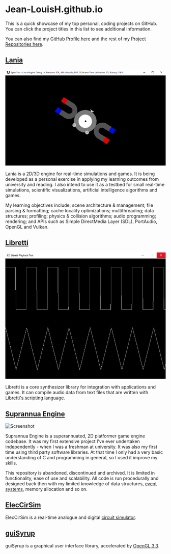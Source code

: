 # Jean-LouisH.github.io

This is a quick showcase of my top personal, coding projects on GitHub. You can click the project titles in this list to see additional information.

You can also find my [GitHub Profile here](https://github.com/Jean-LouisH) and the rest of my [Project Repositories here](https://github.com/Jean-LouisH?tab=repositories).

## [Lania](https://github.com/Jean-LouisH/Lania/blob/master/README.md)

![Screenshot](https://github.com/Jean-LouisH/Lania/blob/master/Documentation/Images/sprite_test.png)

Lania is a 2D/3D engine for real-time simulations and games. It is being developed as a personal exercise in applying my learning outcomes from university and reading. I also intend to use it as a testbed for small real-time simulations, scientific visualizations, artificial intelligence algorithms and games.

My learning objectives include; scene architecture & management; file parsing & formatting; cache locality optimizations; multithreading; data structures; profiling; physics & collision algorithms; audio programming; rendering; and APIs such as Simple DirectMedia Layer (SDL), PortAudio, OpenGL and Vulkan.

## [Libretti](https://github.com/Jean-LouisH/Libretti/blob/master/README.md)

![Screenshot](https://github.com/Jean-LouisH/Libretti/blob/master/screenshot.png)

Libretti is a core synthesizer library for integration with applications and games. It can compile audio data from text files that are written with [Libretti's scripting language](https://github.com/Jean-LouisH/Libretti/blob/master/Documentation/Scripting%20Language%20Specification.txt).

## [Suprannua Engine](https://github.com/Jean-LouisH/guiSyrup/blob/master/README.md)

![Screenshot](https://github.com/Jean-LouisH/SuprannuaEngine/blob/master/Documentation/Images/SuprannuaEngine.png)

Suprannua Engine is a superannuated, 2D platformer game engine codebase. It was my first extensive project I've ever undertaken independently - when I was a freshman at university. It was also my first time using third party software libraries. At that time I only had a very basic understanding of C and programming in general, so I used it improve my skills. 

This repository is abandoned, discontinued and archived. It is limited in functionality, ease of use and scalability. All code is run procedurally and designed back then with my limited knowledge of data structures, [event systems](https://github.com/Jean-LouisH/SuprannuaEngine/blob/master/SuprannuaEngine/Events.c), memory allocation and so on.

## [ElecCirSim](https://github.com/Jean-LouisH/ElecCirSim/blob/master/README.md)

ElecCirSim is a real-time analogue and digital [circuit simulator](https://en.wikipedia.org/wiki/Electronic_circuit_simulation). 

## [guiSyrup](https://github.com/Jean-LouisH/guiSyrup/blob/master/README.md)

guiSyrup is a graphical user interface library, accelerated by [OpenGL 3.3](https://www.khronos.org/registry/OpenGL/specs/gl/glspec33.core.pdf). 
